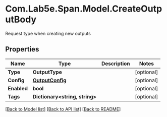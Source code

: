 # Com.Lab5e.Span.Model.CreateOutputBody
Request type when creating new outputs

## Properties

Name | Type | Description | Notes
------------ | ------------- | ------------- | -------------
**Type** | **OutputType** |  | [optional] 
**Config** | [**OutputConfig**](OutputConfig.md) |  | [optional] 
**Enabled** | **bool** |  | [optional] 
**Tags** | **Dictionary&lt;string, string&gt;** |  | [optional] 

[[Back to Model list]](../README.md#documentation-for-models) [[Back to API list]](../README.md#documentation-for-api-endpoints) [[Back to README]](../README.md)

